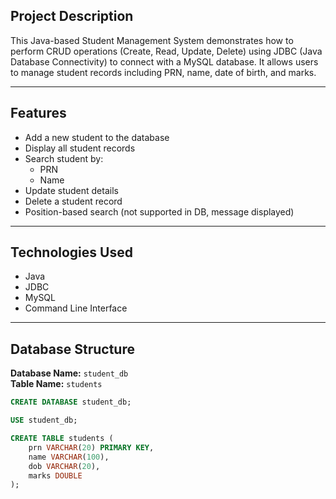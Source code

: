 ## Project Description

This Java-based Student Management System demonstrates how to perform CRUD operations (Create, Read, Update, Delete) using JDBC (Java Database Connectivity) to connect with a MySQL database. It allows users to manage student records including PRN, name, date of birth, and marks.

---

## Features

- Add a new student to the database  
- Display all student records  
- Search student by:
  - PRN
  - Name  
- Update student details  
- Delete a student record  
- Position-based search (not supported in DB, message displayed)

---

## Technologies Used

- Java  
- JDBC  
- MySQL  
- Command Line Interface  

---

## Database Structure

**Database Name:** `student_db`  
**Table Name:** `students`

```sql
CREATE DATABASE student_db;

USE student_db;

CREATE TABLE students (
    prn VARCHAR(20) PRIMARY KEY,
    name VARCHAR(100),
    dob VARCHAR(20),
    marks DOUBLE
);
